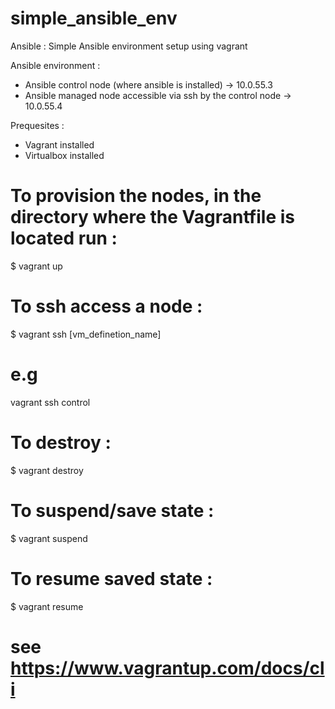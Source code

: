 # simple_ansible_env
Ansible : Simple Ansible environment setup using vagrant 

Ansible environment :
- Ansible control node (where ansible is installed) -> 10.0.55.3
- Ansible managed node accessible via ssh by the control node  -> 10.0.55.4

Prequesites :
- Vagrant installed
- Virtualbox installed

# To provision the nodes, in the directory where the Vagrantfile is located run :
$ vagrant up

# To ssh access a node  :
$ vagrant ssh [vm_definetion_name]
# e.g   
vagrant ssh control         

# To destroy :
$ vagrant destroy

# To suspend/save state :
$ vagrant suspend

# To resume saved state :
$ vagrant resume

# see https://www.vagrantup.com/docs/cli



